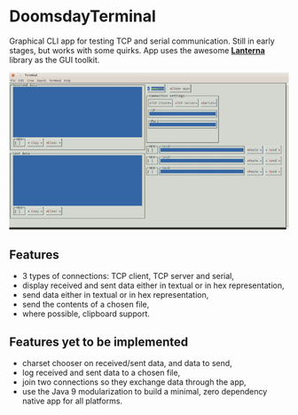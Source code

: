 # DoomsdayTerminal
 Graphical CLI app for testing TCP and serial communication. Still in early stages, but works with some quirks.
 App uses the awesome [**Lanterna**](https://github.com/mabe02/lanterna) library as the GUI toolkit.

![Doomsday Terminal screenshot](screenshot.png)

## Features
* 3 types of connections: TCP client, TCP server and serial,
* display received and sent data either in textual or in hex representation,
* send data either in textual or in hex representation,
* send the contents of a chosen file,
* where possible, clipboard support.

## Features yet to be implemented
* charset chooser on received/sent data, and data to send,
* log received and sent data to a chosen file,
* join two connections so they exchange data through the app,
* use the Java 9 modularization to build a minimal, zero dependency native app for all platforms.
